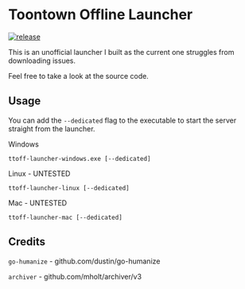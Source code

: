 # Toontown Offline Launcher

[![release](https://github.com/gabefraser/ttoffline-launcher-go/actions/workflows/release.yml/badge.svg)](https://github.com/gabefraser/ttoffline-launcher-go/actions/workflows/release.yml)

This is an unofficial launcher I built as the current one struggles from downloading issues.

Feel free to take a look at the source code.

## Usage

You can add the `--dedicated` flag to the executable to start the server straight from the launcher.

Windows
```
ttoff-launcher-windows.exe [--dedicated]
```

Linux - UNTESTED
```
ttoff-launcher-linux [--dedicated]
```

Mac - UNTESTED
```
ttoff-launcher-mac [--dedicated]
```

## Credits

`go-humanize` - github.com/dustin/go-humanize

`archiver` - github.com/mholt/archiver/v3
